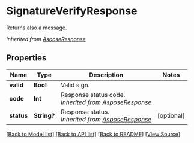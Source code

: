 # SignatureVerifyResponse
Returns also a message.

*Inherited from [AsposeResponse](AsposeResponse.md)*
## Properties
Name | Type | Description | Notes
------------ | ------------- | ------------- | -------------
**valid** | **Bool** | Valid sign. | 
**code** | **Int** | Response status code.<br />*Inherited from [AsposeResponse](AsposeResponse.md)* | 
**status** | **String?** | Response status.<br />*Inherited from [AsposeResponse](AsposeResponse.md)* | [optional]

[[Back to Model list]](../README.md#documentation-for-models) [[Back to API list]](../README.md#documentation-for-api-endpoints) [[Back to README]](../README.md) [[View Source]](../AsposePdfCloud/Models/SignatureVerifyResponse.ts)

